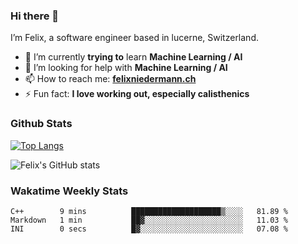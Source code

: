 ### Hi there 👋

I’m Felix, a software engineer based in lucerne, Switzerland.

- 🌱 I’m currently **trying to** learn **Machine Learning / AI**
- 🤔 I’m looking for help with **Machine Learning / AI**
- 📫 How to reach me: **[felixniedermann.ch](https://felixniedermann.ch)**
- ⚡ Fun fact: **I love working out, especially calisthenics**

### Github Stats

[![Top Langs](https://github-readme-stats.vercel.app/api/top-langs/?username=FelixNiedermann&layout=compact&langs_count=10&theme=dracula)](https://github.com/FelixNiedermann)

![Felix's GitHub stats](https://github-readme-stats.vercel.app/api?username=FelixNiedermann&show_icons=true&theme=dracula)

### Wakatime Weekly Stats
<!--START_SECTION:waka-->

```text
C++        9 mins          ████████████████████▒░░░░   81.89 %
Markdown   1 min           ██▓░░░░░░░░░░░░░░░░░░░░░░   11.03 %
INI        0 secs          █▓░░░░░░░░░░░░░░░░░░░░░░░   07.08 %
```

<!--END_SECTION:waka-->
